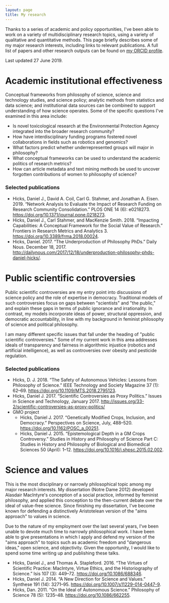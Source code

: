 ```yaml
---
layout: page
title: My research
---
```


Thanks to a series of academic and policy opportunities, I've been able to work on a variety of multidisciplinary research topics, using a variety of qualitative and quantitative methods.  This page briefly describes some of my major research interests, including links to relevant publications.  A full list of papers and other research outputs can be found on [my ORCID profile](https://orcid.org/0000-0001-7945-4416).  

Last updated 27 June 2019. 


# Academic institutional effectiveness #

Conceptual frameworks from philosophy of science, science and technology studies, and science policy; analytic methods from statistics and data science; and institutional data sources can be combined to support understanding of how science operates.  Some of the specific questions I've examined in this area include:  

- Is novel toxicological research at the Environmental Protection Agency integrated into the broader research community?  
- How have interdisciplinary funding programs fostered novel collaborations in fields such as robotics and genomics?  
- What factors predict whether underrepresented groups will major in philosophy?  
- What conceptual frameworks can be used to understand the academic politics of research metrics?  
- How can article metadata and text mining methods be used to uncover forgotten contributions of women to philosophy of science?  

### Selected publications ###

- Hicks, Daniel J., David A. Coil, Carl G. Stahmer, and Jonathan A. Eisen. 2019. “Network Analysis to Evaluate the Impact of Research Funding on Research Community Consolidation.” PLOS ONE 14 (6): e0218273. <https://doi.org/10.1371/journal.pone.0218273>. 
- Hicks, Daniel J., Carl Stahmer, and MacKenzie Smith. 2018. “Impacting Capabilities: A Conceptual Framework for the Social Value of Research.” Frontiers in Research Metrics and Analytics 3. <https://doi.org/10.3389/frma.2018.00024>. 
- Hicks, Daniel. 2017. “The Underproduction of Philosophy PhDs.” Daily Nous. December 18, 2017. <http://dailynous.com/2017/12/18/underproduction-philosophy-phds-daniel-hicks/>.



# Public scientific controversies #

Public scientific controversies are my entry point into discussions of science policy and the role of expertise in democracy.  Traditional models of such controversies focus on gaps between "scientists" and "the public," and explain these gaps in terms of public ignorance and irrationality.  In contrast, my models incorporate ideas of power, structural oppression, and democratic accountability, in line with my background in feminist philosophy of science and political philosophy.  

I am many different specific issues that fall under the heading of "public scientific controversies."  Some of my current work in this area addresses ideals of transparency and fairness in algorithmic injustice (robotics and artificial intelligence), as well as controversies over obesity and pesticide regulation.  

### Selected publications ###

- Hicks, D. J. 2018. “The Safety of Autonomous Vehicles: Lessons from Philosophy of Science.” IEEE Technology and Society Magazine 37 (1): 62–69. <https://doi.org/10.1109/MTS.2018.2795123>.
- Hicks, Daniel J. 2017. “Scientific Controversies as Proxy Politics.” Issues in Science and Technology, January 2017. <http://issues.org/33-2/scientific-controversies-as-proxy-politics/>
- GMO project
    - Hicks, Daniel J. 2017. “Genetically Modified Crops, Inclusion, and Democracy.” Perspectives on Science, July, 488–520. <https://doi.org/10.1162/POSC_a_00251>. 
    - Hicks, Daniel J. 2015. “Epistemological Depth in a GM Crops Controversy.” Studies in History and Philosophy of Science Part C: Studies in History and Philosophy of Biological and Biomedical Sciences 50 (April): 1–12. <https://doi.org/10.1016/j.shpsc.2015.02.002>.



# Science and values #

This is the most disciplinary or narrowly philosophical topic among my major research interests.  My dissertation (Notre Dame 2012) developed Alasdair MacIntyre's conception of a social practice, informed by feminist philosophy, and applied this conception to the then-current debate over the ideal of value-free science.  Since finishing my dissertation, I've become known for defending a distinctively Aristotelean version of the "aims approach" to values in science.  

Due to the nature of my employment over the last several years, I've been unable to devote much time to narrowly philosophical work.  I have been able to give presentations in which I apply and defend my version of the "aims approach" to topics such as academic freedom and "dangerous ideas," open science, and objectivity.  Given the opportunity, I would like to spend some time writing up and publishing these talks.  

- Hicks, Daniel J., and Thomas A. Stapleford. 2016. “The Virtues of Scientific Practice: MacIntyre, Virtue Ethics, and the Historiography of Science.” Isis 107 (3): 449–72. <https://doi.org/10.1086/688346>.
- Hicks, Daniel J. 2014. “A New Direction for Science and Values.” Synthese 191 (14): 3271–95. <https://doi.org/10.1007/s11229-014-0447-9>.
- Hicks, Dan. 2011. “On the Ideal of Autonomous Science.” Philosophy of Science 78 (5): 1235–48. <https://doi.org/10.1086/662255>.



<!--
Last updated {{ site.time | date: '%B %e, %Y' }}
-->